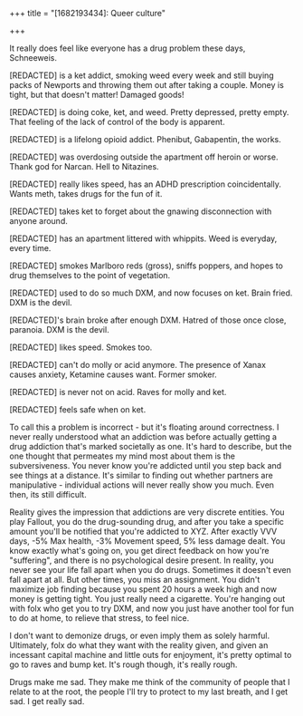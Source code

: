 +++
title = "[1682193434]: Queer culture"

+++

It really does feel like everyone has a drug problem these days, Schneeweis.

[REDACTED] is a ket addict, smoking weed every week and still buying packs of Newports and throwing them out after taking a couple. Money is tight, but that doesn't matter! Damaged goods!

[REDACTED] is doing coke, ket, and weed. Pretty depressed, pretty empty. That feeling of the lack of control of the body is apparent.

[REDACTED] is a lifelong opioid addict. Phenibut, Gabapentin, the works.

[REDACTED] was overdosing outside the apartment off heroin or worse. Thank god for Narcan. Hell to Nitazines.

[REDACTED] really likes speed, has an ADHD prescription coincidentally. Wants meth, takes drugs for the fun of it.

[REDACTED] takes ket to forget about the gnawing disconnection with anyone around.

[REDACTED] has an apartment littered with whippits. Weed is everyday, every time.

[REDACTED] smokes Marlboro reds (gross), sniffs poppers, and hopes to drug themselves to the point of vegetation.

[REDACTED] used to do so much DXM, and now focuses on ket. Brain fried. DXM is the devil.

[REDACTED]'s brain broke after enough DXM. Hatred of those once close, paranoia. DXM is the devil.

[REDACTED] likes speed. Smokes too.

[REDACTED] can't do molly or acid anymore. The presence of Xanax causes anxiety, Ketamine causes want. Former smoker.

[REDACTED] is never not on acid. Raves for molly and ket.

[REDACTED] feels safe when on ket.

To call this a problem is incorrect - but it's floating around correctness. I never really understood what an addiction was before actually getting a drug addiction that's marked societally as one. It's hard to describe, but the one thought that permeates my mind most about them is the subversiveness. You never know you're addicted until you step back and see things at a distance. It's similar to finding out whether partners are manipulative - individual actions will never really show you much. Even then, its still difficult.

Reality gives the impression that addictions are very discrete entities.  You play Fallout, you do the drug-sounding drug, and after you take a specific amount you'll be notified that you're addicted to XYZ. After exactly VVV days, -5% Max health, -3% Movement speed, 5% less damage dealt. You know exactly what's going on, you get direct feedback on how you're "suffering", and there is no psychological desire present. In reality, you never see your life fall apart when you do drugs. Sometimes it doesn't even fall apart at all. But other times, you miss an assignment. You didn't maximize job finding because you spent 20 hours a week high and now money is getting tight. You just really need a cigarette. You're hanging out with folx who get you to try DXM, and now you just have another tool for fun to do at home, to relieve that stress, to feel nice.

I don't want to demonize drugs, or even imply them as solely harmful. Ultimately, folx do what they want with the reality given, and given an incessant capital machine and little outs for enjoyment, it's pretty optimal to go to raves and bump ket. It's rough though, it's really rough.

Drugs make me sad. They make me think of the community of people that I relate to at the root, the people I'll try to protect to my last breath, and I get sad. I get really sad.
